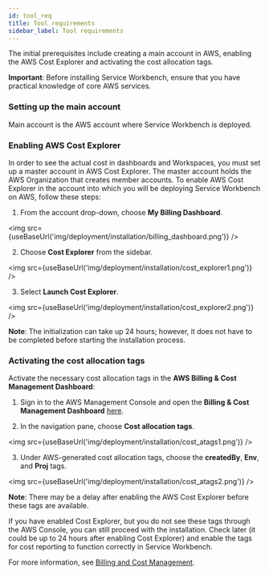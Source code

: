 ```yaml
---
id: tool_req
title: Tool requirements
sidebar_label: Tool requirements
---
```


The initial prerequisites include creating a main account in AWS, enabling the AWS Cost Explorer and activating the cost allocation tags.

**Important**: Before installing Service Workbench, ensure that you have practical knowledge of core AWS services. 

### Setting up the main account

Main account is the AWS account where Service Workbench is deployed.
 
### Enabling AWS Cost Explorer

In order to see the actual cost in dashboards and Workspaces, you must set up a master account in AWS Cost Explorer. The master account holds the AWS Organization that creates member accounts. 
To enable AWS Cost Explorer in the account into which you will be deploying Service Workbench on AWS, follow these steps:

1. From the account drop-down, choose **My Billing Dashboard**.

<img src={useBaseUrl('img/deployment/installation/billing_dashboard.png')} />
 
2. Choose **Cost Explorer** from the sidebar.

<img src={useBaseUrl('img/deployment/installation/cost_explorer1.png')} />
 
3. Select **Launch Cost Explorer**.

<img src={useBaseUrl('img/deployment/installation/cost_explorer2.png')} />

**Note**: The initialization can take up 24 hours; however, it does not have to be completed before starting the installation process.

### Activating the cost allocation tags

Activate the necessary cost allocation tags in the **AWS Billing & Cost Management Dashboard**:

1. Sign in to the AWS Management Console and open the **Billing & Cost Management Dashboard** [here](https://console.aws.amazon.com/billing/).

2. In the navigation pane, choose **Cost allocation tags**.

<img src={useBaseUrl('img/deployment/installation/cost_atags1.png')} /> 

3. Under AWS-generated cost allocation tags, choose the **createdBy**, **Env**, and **Proj** tags.
 
<img src={useBaseUrl('img/deployment/installation/cost_atags2.png')} />
 
**Note**: There may be a delay after enabling the AWS Cost Explorer before these tags are available. 

If you have enabled Cost Explorer, but you do not see these tags through the AWS Console, you can still proceed with the installation.  Check later (it could be up to 24 hours after enabling Cost Explorer) and enable the tags for cost reporting to function correctly in Service Workbench.

For more information, see [Billing and Cost Management](https://docs.aws.amazon.com/awsaccountbilling/latest/aboutv2/billing-what-is.html).

